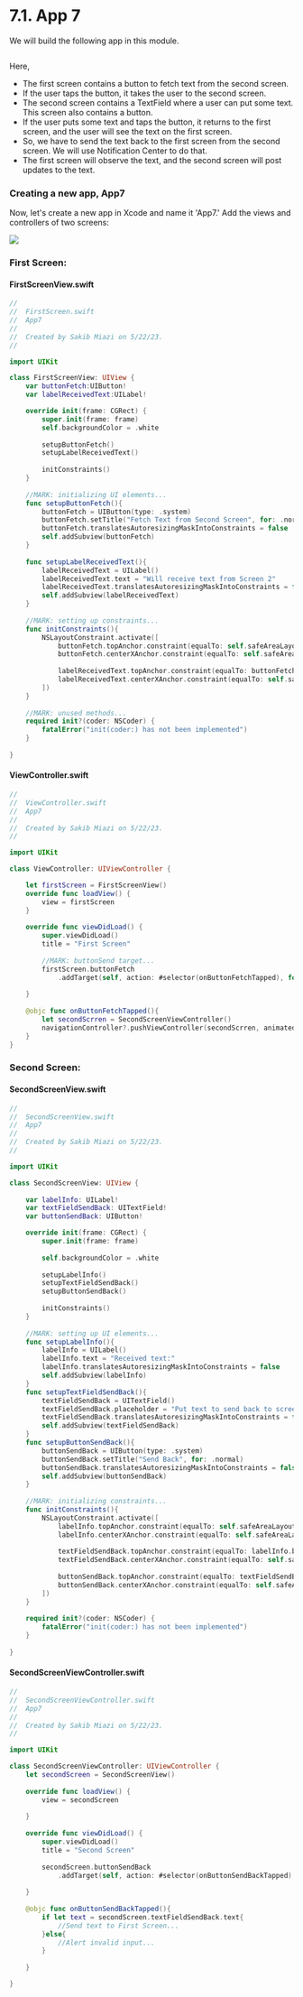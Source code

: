 # 7.1. App 7

We will build the following app in this module.

<figure><img src="../.gitbook/assets/7.1.gif" alt=""><figcaption></figcaption></figure>

Here,

* The first screen contains a button to fetch text from the second screen.
* If the user taps the button, it takes the user to the second screen.
* The second screen contains a TextField where a user can put some text. This screen also contains a button.
* If the user puts some text and taps the button, it returns to the first screen, and the user will see the text on the first screen.
* So, we have to send the text back to the first screen from the second screen. We will use Notification Center to do that.
* The first screen will observe the text, and the second screen will post updates to the text.

### Creating a new app, App7

Now, let's create a new app in Xcode and name it 'App7.' Add the views and controllers of two screens:

![](<../.gitbook/assets/Screenshot 2023-05-22 at 5.02.27 PM (1).png>)

### First Screen:

#### FirstScreenView.swift

```swift
//
//  FirstScreen.swift
//  App7
//
//  Created by Sakib Miazi on 5/22/23.
//

import UIKit

class FirstScreenView: UIView {
    var buttonFetch:UIButton!
    var labelReceivedText:UILabel!

    override init(frame: CGRect) {
        super.init(frame: frame)
        self.backgroundColor = .white
        
        setupButtonFetch()
        setupLabelReceivedText()
        
        initConstraints()
    }
    
    //MARK: initializing UI elements...
    func setupButtonFetch(){
        buttonFetch = UIButton(type: .system)
        buttonFetch.setTitle("Fetch Text from Second Screen", for: .normal)
        buttonFetch.translatesAutoresizingMaskIntoConstraints = false
        self.addSubview(buttonFetch)
    }
    
    func setupLabelReceivedText(){
        labelReceivedText = UILabel()
        labelReceivedText.text = "Will receive text from Screen 2"
        labelReceivedText.translatesAutoresizingMaskIntoConstraints = false
        self.addSubview(labelReceivedText)
    }
    
    //MARK: setting up constraints...
    func initConstraints(){
        NSLayoutConstraint.activate([
            buttonFetch.topAnchor.constraint(equalTo: self.safeAreaLayoutGuide.topAnchor, constant: 32),
            buttonFetch.centerXAnchor.constraint(equalTo: self.safeAreaLayoutGuide.centerXAnchor),
            
            labelReceivedText.topAnchor.constraint(equalTo: buttonFetch.bottomAnchor, constant: 32),
            labelReceivedText.centerXAnchor.constraint(equalTo: self.safeAreaLayoutGuide.centerXAnchor),
        ])
    }
    
    //MARK: unused methods...
    required init?(coder: NSCoder) {
        fatalError("init(coder:) has not been implemented")
    }
    
}

```

#### ViewController.swift

```swift
//
//  ViewController.swift
//  App7
//
//  Created by Sakib Miazi on 5/22/23.
//

import UIKit

class ViewController: UIViewController {

    let firstScreen = FirstScreenView()
    override func loadView() {
        view = firstScreen
    }
    
    override func viewDidLoad() {
        super.viewDidLoad()
        title = "First Screen"
        
        //MARK: buttonSend target...
        firstScreen.buttonFetch
            .addTarget(self, action: #selector(onButtonFetchTapped), for: .touchUpInside)
        
    }
    
    @objc func onButtonFetchTapped(){
        let secondScrren = SecondScreenViewController()
        navigationController?.pushViewController(secondScrren, animated: true)
    }
}
```

### Second Screen:

#### SecondScreenView.swift

```swift
//
//  SecondScreenView.swift
//  App7
//
//  Created by Sakib Miazi on 5/22/23.
//

import UIKit

class SecondScreenView: UIView {
    
    var labelInfo: UILabel!
    var textFieldSendBack: UITextField!
    var buttonSendBack: UIButton!

    override init(frame: CGRect) {
        super.init(frame: frame)
        
        self.backgroundColor = .white
        
        setupLabelInfo()
        setupTextFieldSendBack()
        setupButtonSendBack()
        
        initConstraints()
    }
    
    //MARK: setting up UI elements...
    func setupLabelInfo(){
        labelInfo = UILabel()
        labelInfo.text = "Received text:"
        labelInfo.translatesAutoresizingMaskIntoConstraints = false
        self.addSubview(labelInfo)
    }
    func setupTextFieldSendBack(){
        textFieldSendBack = UITextField()
        textFieldSendBack.placeholder = "Put text to send back to screen 1"
        textFieldSendBack.translatesAutoresizingMaskIntoConstraints = false
        self.addSubview(textFieldSendBack)
    }
    func setupButtonSendBack(){
        buttonSendBack = UIButton(type: .system)
        buttonSendBack.setTitle("Send Back", for: .normal)
        buttonSendBack.translatesAutoresizingMaskIntoConstraints = false
        self.addSubview(buttonSendBack)
    }
    
    //MARK: initializing constraints...
    func initConstraints(){
        NSLayoutConstraint.activate([
            labelInfo.topAnchor.constraint(equalTo: self.safeAreaLayoutGuide.topAnchor, constant: 32),
            labelInfo.centerXAnchor.constraint(equalTo: self.safeAreaLayoutGuide.centerXAnchor),
            
            textFieldSendBack.topAnchor.constraint(equalTo: labelInfo.bottomAnchor, constant: 16),
            textFieldSendBack.centerXAnchor.constraint(equalTo: self.safeAreaLayoutGuide.centerXAnchor),
            
            buttonSendBack.topAnchor.constraint(equalTo: textFieldSendBack.bottomAnchor, constant: 8),
            buttonSendBack.centerXAnchor.constraint(equalTo: self.safeAreaLayoutGuide.centerXAnchor),
        ])
    }
    
    required init?(coder: NSCoder) {
        fatalError("init(coder:) has not been implemented")
    }
    
}

```

#### SecondScreenViewController.swift

```swift
//
//  SecondScreenViewController.swift
//  App7
//
//  Created by Sakib Miazi on 5/22/23.
//

import UIKit

class SecondScreenViewController: UIViewController {
    let secondScreen = SecondScreenView()
    
    override func loadView() {
        view = secondScreen
    
    }
    
    override func viewDidLoad() {
        super.viewDidLoad()
        title = "Second Screen"
        
        secondScreen.buttonSendBack
            .addTarget(self, action: #selector(onButtonSendBackTapped), for: .touchUpInside)
        
    }
    
    @objc func onButtonSendBackTapped(){
        if let text = secondScreen.textFieldSendBack.text{
            //Send text to First Screen...
        }else{
            //Alert invalid input...
        }
        
    }

}
```
